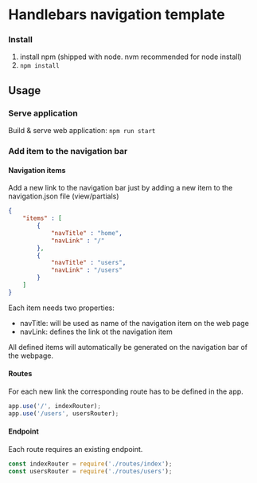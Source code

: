 # Handlebars navigation template

### Install
1. install npm (shipped with node. nvm recommended for node install)
1. `npm install`

## Usage
### Serve application
Build & serve web application: `npm run start`

### Add item to the navigation bar
#### Navigation items
Add a new link to the navigation bar just by adding a new item to the navigation.json file (view/partials)

```json
{
    "items" : [
        {
            "navTitle" : "home",
            "navLink" : "/"
        },
        {
            "navTitle" : "users",
            "navLink" : "/users"
        }
    ]
}
```

Each item needs two properties:
- navTitle: will be used as name of the navigation item on the web page
- navLink: defines the link ot the navigation item

All defined items will automatically be generated on the navigation bar of the webpage.

#### Routes
For each new link the corresponding route has to be defined in the app.

```javascript
app.use('/', indexRouter);
app.use('/users', usersRouter);
```

#### Endpoint
Each route requires an existing endpoint.

```javascript
const indexRouter = require('./routes/index');
const usersRouter = require('./routes/users');
```